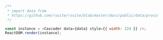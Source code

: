 <!--start-code-->

```js
/**
 * import data from
 * https://github.com/rsuite/rsuite/blob/master/docs/public/data/province-simplified.json
 */

const instance = <Cascader data={data} style={{ width: 224 }} />;
ReactDOM.render(instance);
```

<!--end-code-->
